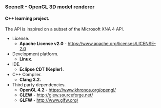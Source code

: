 ### SceneR - OpenGL 3D model renderer

#### C++ learning project.
The API is inspired on a subset of the Microsoft XNA 4 API.

* License.
	* **Apache License v2.0** - https://www.apache.org/licenses/LICENSE-2.0
* Development platform.
    * **Linux**.
* IDE. 
    * **Eclipse CDT (Kepler).**
* C++ Compiler.
    * **Clang 3.2.**
* Third party dependencies.
    * **OpenGL 4.2** - https://www.khronos.org/opengl/
    * **GLEW**       - http://glew.sourceforge.net/
    * **GLFW**       - http://www.glfw.org/

